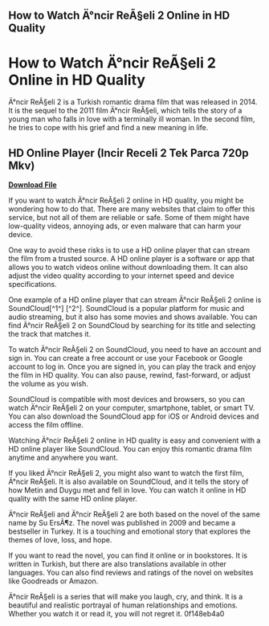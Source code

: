 ## How to Watch Ä°ncir ReÃ§eli 2 Online in HD Quality

  
# How to Watch Ä°ncir ReÃ§eli 2 Online in HD Quality
 
Ä°ncir ReÃ§eli 2 is a Turkish romantic drama film that was released in 2014. It is the sequel to the 2011 film Ä°ncir ReÃ§eli, which tells the story of a young man who falls in love with a terminally ill woman. In the second film, he tries to cope with his grief and find a new meaning in life.
 
## HD Online Player (Incir Receli 2 Tek Parca 720p Mkv)


[**Download File**](https://lodystiri.blogspot.com/?file=2tMmmC)

 
If you want to watch Ä°ncir ReÃ§eli 2 online in HD quality, you might be wondering how to do that. There are many websites that claim to offer this service, but not all of them are reliable or safe. Some of them might have low-quality videos, annoying ads, or even malware that can harm your device.
 
One way to avoid these risks is to use a HD online player that can stream the film from a trusted source. A HD online player is a software or app that allows you to watch videos online without downloading them. It can also adjust the video quality according to your internet speed and device specifications.
 
One example of a HD online player that can stream Ä°ncir ReÃ§eli 2 online is SoundCloud[^1^] [^2^]. SoundCloud is a popular platform for music and audio streaming, but it also has some movies and shows available. You can find Ä°ncir ReÃ§eli 2 on SoundCloud by searching for its title and selecting the track that matches it.
 
To watch Ä°ncir ReÃ§eli 2 on SoundCloud, you need to have an account and sign in. You can create a free account or use your Facebook or Google account to log in. Once you are signed in, you can play the track and enjoy the film in HD quality. You can also pause, rewind, fast-forward, or adjust the volume as you wish.
 
SoundCloud is compatible with most devices and browsers, so you can watch Ä°ncir ReÃ§eli 2 on your computer, smartphone, tablet, or smart TV. You can also download the SoundCloud app for iOS or Android devices and access the film offline.
 
Watching Ä°ncir ReÃ§eli 2 online in HD quality is easy and convenient with a HD online player like SoundCloud. You can enjoy this romantic drama film anytime and anywhere you want.

If you liked Ä°ncir ReÃ§eli 2, you might also want to watch the first film, Ä°ncir ReÃ§eli. It is also available on SoundCloud, and it tells the story of how Metin and Duygu met and fell in love. You can watch it online in HD quality with the same HD online player.
 
Ä°ncir ReÃ§eli and Ä°ncir ReÃ§eli 2 are both based on the novel of the same name by Su ErsÃ¶z. The novel was published in 2009 and became a bestseller in Turkey. It is a touching and emotional story that explores the themes of love, loss, and hope.
 
If you want to read the novel, you can find it online or in bookstores. It is written in Turkish, but there are also translations available in other languages. You can also find reviews and ratings of the novel on websites like Goodreads or Amazon.
 
Ä°ncir ReÃ§eli is a series that will make you laugh, cry, and think. It is a beautiful and realistic portrayal of human relationships and emotions. Whether you watch it or read it, you will not regret it.
 0f148eb4a0
